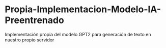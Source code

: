 # Propia-Implementacion-Modelo-IA-Preentrenado
Implementación propia del modelo GPT2 para generación de texto en nuestro propio servidor

